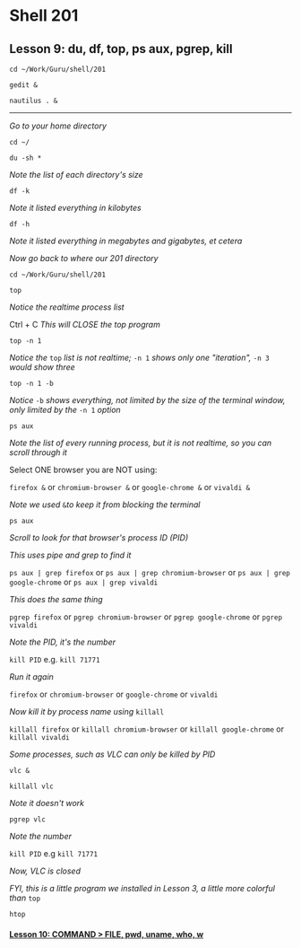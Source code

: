 # Shell 201
## Lesson 9: du, df, top, ps aux, pgrep, kill

`cd ~/Work/Guru/shell/201`

`gedit &`

`nautilus . &`
___

*Go to your home directory*

`cd ~/`

`du -sh *`

*Note the list of each directory's size*

`df -k`

*Note it listed everything in kilobytes*

`df -h`

*Note it listed everything in megabytes and gigabytes, et cetera*

*Now go back to where our 201 directory*

`cd ~/Work/Guru/shell/201`

`top`

*Notice the realtime process list*

Ctrl + C *This will CLOSE the top program*

`top -n 1`

*Notice the* `top` *list is not realtime;* `-n 1` *shows only one "iteration",* `-n 3` *would show three*

`top -n 1 -b`

*Notice* `-b` *shows everything, not limited by the size of the terminal window, only limited by the* `-n 1` *option*

`ps aux`

*Note the list of every running process, but it is not realtime, so you can scroll through it*

Select ONE browser you are NOT using:

`firefox &` or `chromium-browser &` or `google-chrome &` or `vivaldi &`

*Note we used* `&`*to keep it from blocking the terminal*

`ps aux`

*Scroll to look for that browser's process ID (PID)*

*This uses pipe and grep to find it*

`ps aux | grep firefox` or `ps aux | grep chromium-browser` or `ps aux | grep google-chrome` or `ps aux | grep vivaldi`

*This does the same thing*

`pgrep firefox` or `pgrep chromium-browser` or `pgrep google-chrome` or `pgrep vivaldi`

*Note the PID, it's the number*

`kill PID` e.g. `kill 71771`

*Run it again*

`firefox` or `chromium-browser` or `google-chrome` or `vivaldi`

*Now kill it by process name using* `killall`

`killall firefox` or `killall chromium-browser` or `killall google-chrome` or `killall vivaldi`

*Some processes, such as VLC can only be killed by PID*

`vlc &`

`killall vlc`

*Note it doesn't work*

`pgrep vlc`

*Note the number*

`kill PID` e.g `kill 71771`

*Now, VLC is closed*

*FYI, this is a little program we installed in Lesson 3, a little more colorful than* `top`

`htop`

#### [Lesson 10: COMMAND > FILE, pwd, uname, who, w](https://github.com/inkVerb/guru/blob/master/201-shell/Lesson-10.md)
